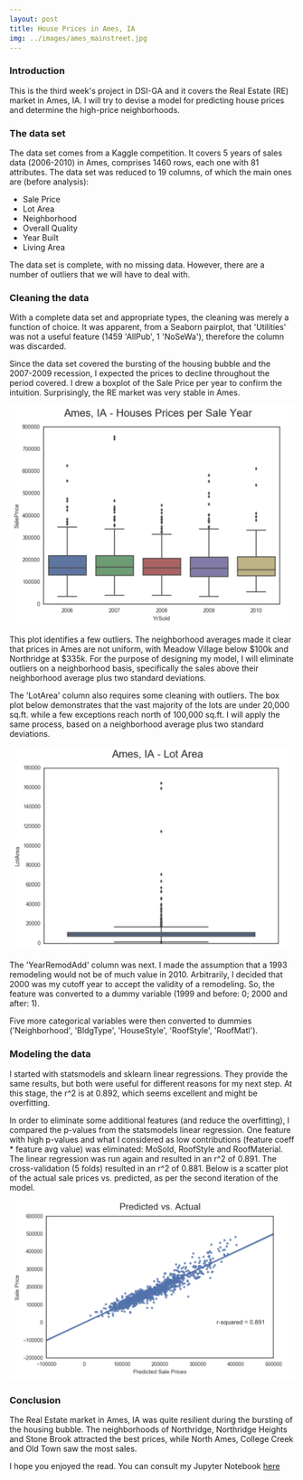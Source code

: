 ```yaml
---
layout: post
title: House Prices in Ames, IA
img: ../images/ames_mainstreet.jpg
---
```




### Introduction

This is the third week's project in DSI-GA and it covers the Real Estate (RE) market in Ames, IA.
I will try to devise a model for predicting house prices and determine the high-price neighborhoods.

### The data set

The data set comes from a Kaggle competition. It covers 5 years of sales data (2006-2010) in Ames, comprises 1460 rows, each one with 81 attributes. The data set was reduced to 19 columns, of which the main ones are (before analysis):

  - Sale Price
  - Lot Area
  - Neighborhood
  - Overall Quality
  - Year Built
  - Living Area

The data set is complete, with no missing data. However, there are a number of outliers that we will have to deal with.

### Cleaning the data

With a complete data set and appropriate types, the cleaning was merely a function of choice. It was apparent, from a Seaborn pairplot, that 'Utilities' was not a useful feature (1459 'AllPub', 1 'NoSeWa'), therefore the column was discarded.

Since the data set covered the bursting of the housing bubble and the 2007-2009 recession, I expected the prices to decline throughout the period covered. I drew a boxplot of the Sale Price per year to confirm the intuition. Surprisingly, the RE market was very stable in Ames.

![Image](../images/ames_saleprice_per_year.png)

This plot identifies a few outliers. The neighborhood averages made it clear that prices in Ames are not uniform, with Meadow Village below $100k and Northridge at $335k. For the purpose of designing my model, I will eliminate outliers on a neighborhood basis, specifically the sales above their neighborhood average plus two standard deviations.

The 'LotArea' column also requires some cleaning with outliers. The box plot below demonstrates that the vast majority of the lots are under 20,000 sq.ft. while a few exceptions reach north of 100,000 sq.ft. I will apply the same process, based on a neighborhood average plus two standard deviations.

![Image](../images/ames_lotarea_boxplot.png)

The 'YearRemodAdd' column was next. I made the assumption that a 1993 remodeling would not be of much value in 2010. Arbitrarily, I decided that 2000 was my cutoff year to accept the validity of a remodeling. So, the feature was converted to a dummy variable (1999 and before: 0; 2000 and after: 1).

Five more categorical variables were then converted to dummies ('Neighborhood', 'BldgType', 'HouseStyle', 'RoofStyle', 'RoofMatl').

### Modeling the data

I started with statsmodels and sklearn linear regressions. They provide the same results, but both were useful for different reasons for my next step. At this stage, the r^2 is at 0.892, which seems excellent and might be overfitting.

In order to eliminate some additional features (and reduce the overfitting), I compared the p-values from the statsmodels linear regression. One feature with high p-values and what I considered as low contributions (feature coeff * feature avg value) was eliminated: MoSold, RoofStyle and RoofMaterial. The linear regression was run again and resulted in an r^2 of 0.891. The cross-validation (5 folds) resulted in an r^2 of 0.881. Below is a scatter plot of the actual sale prices vs. predicted, as per the second iteration of the model.

![Image](../images/ames_act_pred.png)


### Conclusion

The Real Estate market in Ames, IA was quite resilient during the bursting of the housing bubble. The neighborhoods of Northridge, Northridge Heights and Stone Brook attracted the best prices, while North Ames, College Creek and Old Town saw the most sales. 

I hope you enjoyed the read. You can consult my Jupyter Notebook [here](https://git.generalassemb.ly/Thierry123/project-3-house-prices/blob/master/Project-3-housing.ipynb)







